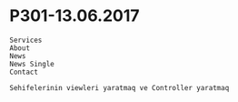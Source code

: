 # P301-13.06.2017

	Services
	About
	News
	News Single
	Contact 
	
	Sehifelerinin viewleri yaratmaq ve Controller yaratmaq
